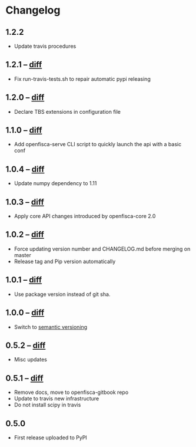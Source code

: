 # Changelog

## 1.2.2

* Update travis procedures

## 1.2.1 – [diff](https://github.com/openfisca/openfisca-web-api/compare/1.2.0...1.2.1)

* Fix run-travis-tests.sh to repair automatic pypi releasing

## 1.2.0 – [diff](https://github.com/openfisca/openfisca-web-api/compare/1.1.0...1.2.0)

* Declare TBS extensions in configuration file

## 1.1.0 – [diff](https://github.com/openfisca/openfisca-web-api/compare/1.0.4...1.1.0)

* Add openfisca-serve CLI script to quickly launch the api with a basic conf

## 1.0.4 – [diff](https://github.com/openfisca/openfisca-web-api/compare/1.0.3...1.0.4)

* Update numpy dependency to 1.11

## 1.0.3 – [diff](https://github.com/openfisca/openfisca-web-api/compare/1.0.2...1.0.3)

* Apply core API changes introduced by openfisca-core 2.0

## 1.0.2 – [diff](https://github.com/openfisca/openfisca-web-api/compare/1.0.1...1.0.2)

* Force updating version number and CHANGELOG.md before merging on master
* Release tag and Pip version automatically

## 1.0.1 – [diff](https://github.com/openfisca/openfisca-web-api/compare/1.0.0...1.0.1)

* Use package version instead of git sha.

## 1.0.0 – [diff](https://github.com/openfisca/openfisca-web-api/compare/0.5.2...1.0.0)

* Switch to [semantic versioning](http://semver.org/)

## 0.5.2 – [diff](https://github.com/openfisca/openfisca-web-api/compare/0.5.1...0.5.2)

* Misc updates

## 0.5.1 – [diff](https://github.com/openfisca/openfisca-web-api/compare/0.5.0...0.5.1)

* Remove docs, move to openfisca-gitbook repo
* Update to travis new infrastructure
* Do not install scipy in travis

## 0.5.0

* First release uploaded to PyPI

